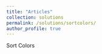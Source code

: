 ```yaml
---
title: "Articles"
collection: solutions
permalink: /solutions/sortcolors/
author_profile: true
---
```



Sort Colors
